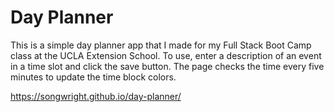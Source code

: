 # Day Planner

This is a simple day planner app that I made for my Full Stack Boot Camp class at the UCLA Extension School. To use, enter a description of an event in a time slot and click the save button. The page checks the time every five minutes to update the time block colors.

https://songwright.github.io/day-planner/
